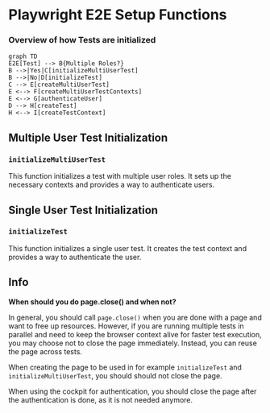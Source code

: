 # Playwright E2E Setup Functions

### Overview of how Tests are initialized

```mermaid
graph TD
E2E[Test] --> B{Multiple Roles?}
B -->|Yes|C[initializeMultiUserTest]
B -->|No|D[initializeTest]
C --> E[createMultiUserTest]
E <--> F[createMultiUserTestContexts]
E <--> G[authenticateUser]
D --> H[createTest]
H <--> I[createTestContext]
```

## Multiple User Test Initialization

### `initializeMultiUserTest`

This function initializes a test with multiple user roles. It sets up the necessary contexts and provides a way to authenticate users.

## Single User Test Initialization

### `initializeTest`

This function initializes a single user test. It creates the test context and provides a way to authenticate the user.

## Info

**When should you do page.close() and when not?**

In general, you should call `page.close()` when you are done with a page and want to free up resources. However, if you are running multiple tests in parallel and need to keep the browser context alive for faster test execution, you may choose not to close the page immediately. Instead, you can reuse the page across tests.

When creating the page to be used in for example `initializeTest` and `initializeMultiUserTest`, you should should not close the page.

When using the cockpit for authentication, you should close the page after the authentication is done, as it is not needed anymore.
